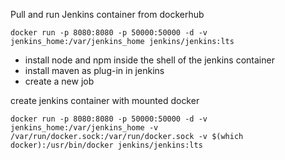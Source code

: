Pull and run Jenkins container from dockerhub

```
docker run -p 8080:8080 -p 50000:50000 -d -v jenkins_home:/var/jenkins_home jenkins/jenkins:lts
```

- install node and npm inside the shell of the jenkins container
- install maven as plug-in in jenkins
- create a new job

create jenkins container with mounted docker
```
docker run -p 8080:8080 -p 50000:50000 -d -v jenkins_home:/var/jenkins_home -v
/var/run/docker.sock:/var/run/docker.sock -v $(which docker):/usr/bin/docker jenkins/jenkins:lts 
```